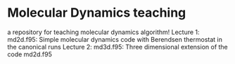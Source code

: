 # Molecular Dynamics teaching
a repository for teaching molecular dynamics algorithm!
Lecture 1: md2d.f95: Simple molecular dynamics code with Berendsen thermostat in the canonical runs
Lecture 2: md3d.f95: Three dimensional extension of the code md2d.f95
